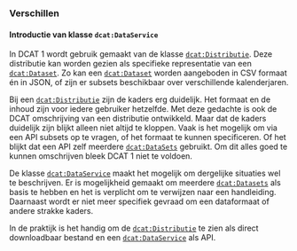 ### Verschillen

#### Introductie van klasse `dcat:DataService`

In DCAT 1 wordt gebruik gemaakt van de klasse [`dcat:Distributie`](#dcat-Distribution). Deze distributie kan worden gezien als specifieke representatie van een [`dcat:Dataset`](#dcat-Dataset). Zo kan een [`dcat:Dataset`](#dcat-Dataset) worden aangeboden in CSV formaat én in JSON, of zijn er subsets beschikbaar over verschillende kalenderjaren.

Bij een [`dcat:Distributie`](#dcat-Distribution) zijn de kaders erg duidelijk. Het formaat en de inhoud zijn voor iedere gebruiker hetzelfde. Met deze gedachte is ook de DCAT omschrijving van een distributie ontwikkeld. Maar dat de kaders duidelijk zijn blijkt alleen niet altijd te kloppen. Vaak is het mogelijk om via een API subsets op te vragen, of het formaat te kunnen specificeren. Of het blijkt dat een API zelf meerdere [`dcat:DataSets`](#dcat-Dataset) gebruikt. Om dit alles goed te kunnen omschrijven bleek DCAT 1 niet te voldoen.

De klasse [`dcat:DataService`](#dcat-DataService) maakt het mogelijk om dergelijke situaties wel te beschrijven. Er is mogelijkheid gemaakt om meerdere [`dcat:Datasets`](#dcat-Dataset) als basis te hebben en het is verplicht om te verwijzen naar een handleiding. Daarnaast wordt er niet meer specifiek gevraad om een dataformaat of andere strakke kaders.

In de praktijk is het handig om de [`dcat:Distributie`](#dcat-Distribution) te zien als direct downloadbaar bestand en een [`dcat:DataService`](#dcat-DataService) als API.